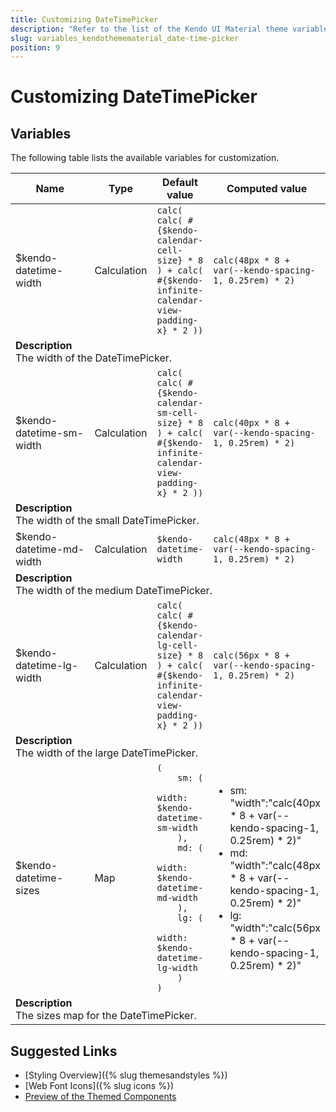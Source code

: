```yaml
---
title: Customizing DateTimePicker
description: "Refer to the list of the Kendo UI Material theme variables available for customization."
slug: variables_kendothemematerial_date-time-picker
position: 9
---
```


# Customizing DateTimePicker

## Variables

The following table lists the available variables for customization.

<table class="theme-variables">
    <colgroup>
    <col style="width: 200px; white-space:nowrap;" />
    <col />
    <col />
    <col />
</colgroup>
<thead>
    <tr>
        <th>Name</th>
        <th>Type</th>
        <th>Default value</th>
        <th>Computed value</th>
    </tr>
</thead>
<tbody>
        <tr>
    <td>$kendo-datetime-width</td>
    <td>Calculation</td>
    <td><code>calc( calc( #{$kendo-calendar-cell-size} * 8 ) + calc( #{$kendo-infinite-calendar-view-padding-x} * 2 ))</code></td>
    <td><code>calc(48px * 8 + var(--kendo-spacing-1, 0.25rem) * 2)</code></td>
</tr>
<tr>
    <td colspan="4" class="theme-variables-description-container"><div><b>Description</b><div class="theme-variables-description">The width of the DateTimePicker.</div></div>
    </td>
</tr>
<tr>
    <td>$kendo-datetime-sm-width</td>
    <td>Calculation</td>
    <td><code>calc( calc( #{$kendo-calendar-sm-cell-size} * 8 ) + calc( #{$kendo-infinite-calendar-view-padding-x} * 2 ))</code></td>
    <td><code>calc(40px * 8 + var(--kendo-spacing-1, 0.25rem) * 2)</code></td>
</tr>
<tr>
    <td colspan="4" class="theme-variables-description-container"><div><b>Description</b><div class="theme-variables-description">The width of the small DateTimePicker.</div></div>
    </td>
</tr>
<tr>
    <td>$kendo-datetime-md-width</td>
    <td>Calculation</td>
    <td><code>$kendo-datetime-width</code></td>
    <td><code>calc(48px * 8 + var(--kendo-spacing-1, 0.25rem) * 2)</code></td>
</tr>
<tr>
    <td colspan="4" class="theme-variables-description-container"><div><b>Description</b><div class="theme-variables-description">The width of the medium DateTimePicker.</div></div>
    </td>
</tr>
<tr>
    <td>$kendo-datetime-lg-width</td>
    <td>Calculation</td>
    <td><code>calc( calc( #{$kendo-calendar-lg-cell-size} * 8 ) + calc( #{$kendo-infinite-calendar-view-padding-x} * 2 ))</code></td>
    <td><code>calc(56px * 8 + var(--kendo-spacing-1, 0.25rem) * 2)</code></td>
</tr>
<tr>
    <td colspan="4" class="theme-variables-description-container"><div><b>Description</b><div class="theme-variables-description">The width of the large DateTimePicker.</div></div>
    </td>
</tr>
<tr>
    <td>$kendo-datetime-sizes</td>
    <td>Map</td>
    <td><code>(
    sm: (
        width: $kendo-datetime-sm-width
    ),
    md: (
        width: $kendo-datetime-md-width
    ),
    lg: (
        width: $kendo-datetime-lg-width
    )
)</code></td>
    <td><ul><li>sm: "width":"calc(40px * 8 + var(--kendo-spacing-1, 0.25rem) * 2)"</li><li>md: "width":"calc(48px * 8 + var(--kendo-spacing-1, 0.25rem) * 2)"</li><li>lg: "width":"calc(56px * 8 + var(--kendo-spacing-1, 0.25rem) * 2)"</li></ul></td>
</tr>
<tr>
    <td colspan="4" class="theme-variables-description-container"><div><b>Description</b><div class="theme-variables-description">The sizes map for the DateTimePicker.</div></div>
    </td>
</tr>
</tbody>
</table>

## Suggested Links

* [Styling Overview]({% slug themesandstyles %})
* [Web Font Icons]({% slug icons %})
* [Preview of the Themed Components](../)

